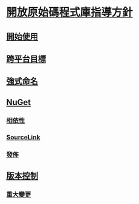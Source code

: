 # [開放原始碼程式庫指導方針](index.md)
## [開始使用](get-started.md)
## [跨平台目標](cross-platform-targeting.md)
## [強式命名](strong-naming.md)
## [NuGet](nuget.md)
### [相依性](dependencies.md)
### [SourceLink](sourcelink.md)
### [發佈](publish-nuget-package.md)
## [版本控制](versioning.md)
### [重大變更](breaking-changes.md)